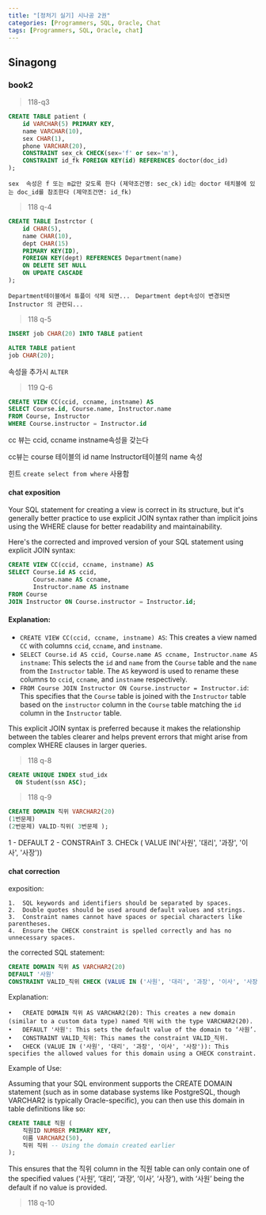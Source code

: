 ```yaml
---
title: "[정처기 실기] 시나공 2권"
categories: [Programmers, SQL, Oracle, Chat
tags: [Programmers, SQL, Oracle, chat] 
---
```


## Sinagong
### book2

> 118-q3

```sql
CREATE TABLE patient (
    id VARCHAR(5) PRIMARY KEY,
    name VARCHAR(10),
    sex CHAR(1),
    phone VARCHAR(20),
    CONSTRAINT sex_ck CHECK(sex='f' or sex='m'),
    CONSTRAINT id_fk FOREIGN KEY(id) REFERENCES doctor(doc_id)
);
```

`sex  속성은 f 또는 m값만 갖도록 한다 (제약조건명: sec_ck)`
`id는 doctor 테치블에 있는 doc_id를 참조한다 (제약조건면: id_fk)`

> 118 q-4

```sql
CREATE TABLE Instrctor (
    id CHAR(5),
    name CHAR(10),
    dept CHAR(15)
    PRIMARY KEY(ID),
    FOREIGN KEY(dept) REFERENCES Department(name)
    ON DELETE SET NULL
    ON UPDATE CASCADE
);
```

`Department테이블에서 튜플이 삭제 되면... `
`Department dept속성이 변경되면 Instructor 의 관련되...`

> 118 q-5

```sql
INSERT job CHAR(20) INTO TABLE patient

ALTER TABLE patient
job CHAR(20);

```
속성을 추가시 `ALTER`

> 119 Q-6

```sql
CREATE VIEW CC(ccid, ccname, instname) AS
SELECT Course.id, Course.name, Instructor.name
FROM Course, Instructor
WHERE Course.instructor = Instructor.id

```
cc 뷰는 ccid, ccname instname속성을 갖는다

cc뷰는 course 테이블의 id name Instructor테이블의 name 속성

힌트 `create select from where` 사용함
#### chat exposition
Your SQL statement for creating a view is correct in its structure, but it's generally better practice to use explicit JOIN syntax rather than implicit joins using the WHERE clause for better readability and maintainability.

Here's the corrected and improved version of your SQL statement using explicit JOIN syntax:

```sql
CREATE VIEW CC(ccid, ccname, instname) AS
SELECT Course.id AS ccid, 
       Course.name AS ccname, 
       Instructor.name AS instname
FROM Course
JOIN Instructor ON Course.instructor = Instructor.id;
```

#### Explanation:

- `CREATE VIEW CC(ccid, ccname, instname) AS`: This creates a view named `CC` with columns `ccid`, `ccname`, and `instname`.
- `SELECT Course.id AS ccid, Course.name AS ccname, Instructor.name AS instname`: This selects the `id` and `name` from the `Course` table and the `name` from the `Instructor` table. The `AS` keyword is used to rename these columns to `ccid`, `ccname`, and `instname` respectively.
- `FROM Course JOIN Instructor ON Course.instructor = Instructor.id`: This specifies that the `Course` table is joined with the `Instructor` table based on the `instructor` column in the `Course` table matching the `id` column in the `Instructor` table.

This explicit JOIN syntax is preferred because it makes the relationship between the tables clearer and helps prevent errors that might arise from complex WHERE clauses in larger queries.

> 118 q-8
> 
```sql
CREATE UNIQUE INDEX stud_idx
  ON Student(ssn ASC);
```

> 118 q-9

```sql
CREATE DOMAIN 직위 VARCHAR2(20)
(1번문제)
(2번문제) VALID-직위( 3번문제 );
```
1 - DEFAULT 2 - CONSTRAinT 3. CHECk ( VALUE IN('사원', '대리', '과장', '이사', '사장'))

#### chat correction
exposition:

	1.	SQL keywords and identifiers should be separated by spaces.
	2.	Double quotes should be used around default values and strings.
	3.	Constraint names cannot have spaces or special characters like parentheses.
	4.	Ensure the CHECK constraint is spelled correctly and has no unnecessary spaces.

the corrected SQL statement:
```sql
CREATE DOMAIN 직위 AS VARCHAR2(20)
DEFAULT '사원'
CONSTRAINT VALID_직위 CHECK (VALUE IN ('사원', '대리', '과장', '이사', '사장'));
```

Explanation:

	•	CREATE DOMAIN 직위 AS VARCHAR2(20): This creates a new domain (similar to a custom data type) named 직위 with the type VARCHAR2(20).
	•	DEFAULT '사원': This sets the default value of the domain to ‘사원’.
	•	CONSTRAINT VALID_직위: This names the constraint VALID_직위.
	•	CHECK (VALUE IN ('사원', '대리', '과장', '이사', '사장')): This specifies the allowed values for this domain using a CHECK constraint.

Example of Use:

Assuming that your SQL environment supports the CREATE DOMAIN statement (such as in some database systems like PostgreSQL, though VARCHAR2 is typically Oracle-specific), you can then use this domain in table definitions like so:
```sql
CREATE TABLE 직원 (
    직원ID NUMBER PRIMARY KEY,
    이름 VARCHAR2(50),
    직위 직위 -- Using the domain created earlier
);
```
This ensures that the 직위 column in the 직원 table can only contain one of the specified values (‘사원’, ‘대리’, ‘과장’, ‘이사’, ‘사장’), with ‘사원’ being the default if no value is provided.

> 118 q-10

```sql

```



```sql

```


```sql

```


```sql

```


```sql

```



```sql

```
